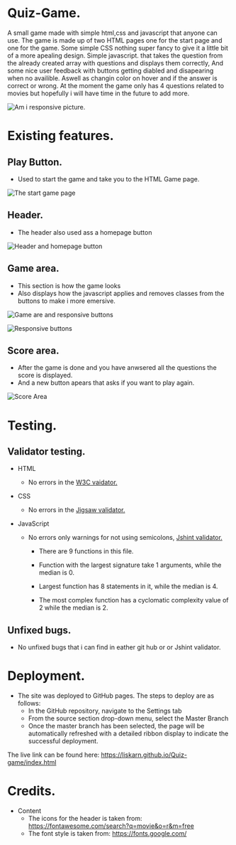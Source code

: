 # Quiz-Game.

A small game made with simple html,css and javascript that anyone can use. The game is made up of two HTML pages one for the start page and one for the game. Some simple CSS nothing super fancy to give it a little bit of a more apealing design. Simple javascript. that takes the question from the already created array with questions and displays them correctly, And some nice user feedback with buttons getting diabled and disapearing when no availible. Aswell as changin color on hover and if the answer is correct or wrong. At the moment the game only has 4 questions related to movies but hopefully i will have time in the future to add more.

![Am i responsive picture.](assets/images/am-i-respnsive-quizgame.png)

# Existing features.


## Play Button.
- Used to start the game and take you to the HTML Game page.

![The start game page](assets/images/playbutton-quizgame.png)

## Header.
- The header also used ass a homepage button 

![Header and homepage button](assets/images/header-quizgame.png)


## Game area.
- This section is how the game looks 
- Also displays how the javascript applies and removes classes from the buttons to make i more emersive.

![Game are and responsive buttons](assets/images/gamearea-quizgame.png)

![Responsive buttons](assets/images/right-and-wrong-quizgame.png)

## Score area.
- After the game is done and you have anwsered all the questions the score is displayed.
- And a new button apears that asks if you want to play again.

![Score Area](assets/images/scorepage-quizgame.png)

# Testing.

## Validator testing.
- HTML
    - No errors in the [W3C vaidator.](https://validator.w3.org/nu/#textarea) 

- CSS
    - No errors in the [Jigsaw validator.](https://jigsaw.w3.org/css-validator/validator)

- JavaScript
    - No errors only warnings for not using semicolons, [Jshint validator.](https://jshint.com/)
        - There are 9 functions in this file.

        - Function with the largest signature take 1 arguments, while the median is 0.

        - Largest function has 8 statements in it, while the median is 4.

        - The most complex function has a cyclomatic complexity value of 2 while the median is 2.

## Unfixed bugs.
 - No unfixed bugs that i can find in eather git hub or or Jshint validator.

 # Deployment.
- The site was deployed to GitHub pages. The steps to deploy are as follows:
    - In the GitHub repository, navigate to the Settings tab
    - From the source section drop-down menu, select the Master Branch
    - Once the master branch has been selected, the page will be automatically refreshed with a detailed ribbon display to indicate the successful deployment.

The live link can be found here: https://liskarn.github.io/Quiz-game/index.html

# Credits.
- Content 
    - The icons for the header is taken from: https://fontawesome.com/search?q=movie&o=r&m=free
    - The font style is taken from: https://fonts.google.com/